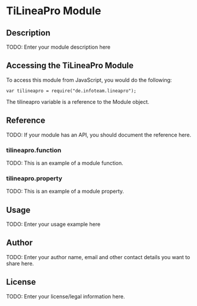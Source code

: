 # TiLineaPro Module

## Description

TODO: Enter your module description here

## Accessing the TiLineaPro Module

To access this module from JavaScript, you would do the following:

    var tilineapro = require("de.infoteam.lineapro");

The tilineapro variable is a reference to the Module object.

## Reference

TODO: If your module has an API, you should document
the reference here.

### tilineapro.function

TODO: This is an example of a module function.

### tilineapro.property

TODO: This is an example of a module property.

## Usage

TODO: Enter your usage example here

## Author

TODO: Enter your author name, email and other contact
details you want to share here.

## License

TODO: Enter your license/legal information here.
